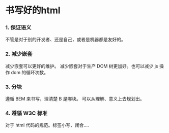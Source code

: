 # 书写好的html

### 1. 保证语义
不管是对于别的开发者、还是自己，或者是机器都是友好的。

### 2. 减少嵌套
减少嵌套可以更好的维护。
减少嵌套对于生产 DOM 树更加好。也可以减少 js 操作 dom 的循环次数。

### 3. 分块
遵循 BEM 来书写，理清楚 B 是哪块。 可以从理解、意义上去规划出。

### 4. 遵循 W3C 标准
对于 html 代码的规范。标签小写、闭合....